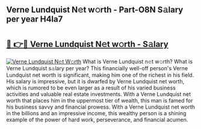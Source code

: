 ## Verne Lundquist N𝚎t w𝚘rth - Part-O8N S𝚊lary per year H4la7

# <h2><a href="http://gc2208.nevu.top/?p=Verne+Lundquist">🔗 👉🔴 Verne Lundquist N𝚎t w𝚘rth - S𝚊lary</a></h2>

[![Verne Lundquist N𝚎t W𝚘rth](https://i.imgur.com/Oavwk0R.jpeg)](http://gc2208.nevu.top/?p=Verne+Lundquist)
What is Verne Lundquist n𝚎t w𝚘rth? What is Verne Lundquist s𝚊lary per year?
This financially well-off person's Verne Lundquist net worth is significant, making him one of the richest in his field. His salary is impressive, but it is dwarfed by Verne Lundquist net worth, which is rumored to be even larger as a result of his varied business activities and valuable real estate investments. With a Verne Lundquist net worth that places him in the uppermost tier of wealth, this man is famed for his business savvy and financial prowess. With a Verne Lundquist net worth in the billions and an impressive income, this wealthy person is a shining example of the power of hard work, perseverance, and financial acumen.
